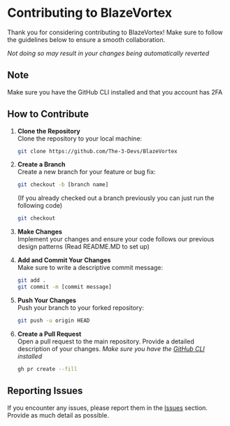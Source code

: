 # Contributing to BlazeVortex

Thank you for considering contributing to BlazeVortex! Make sure to follow the guidelines below to ensure a smooth collaboration.

*Not doing so may result in your changes being automatically reverted*

## Note
Make sure you have the GitHub CLI installed and that you account has 2FA

## How to Contribute

1. **Clone the Repository**  
    Clone the repository to your local machine:
    ```bash
    git clone https://github.com/The-3-Devs/BlazeVortex
    ```

2. **Create a Branch**  
    Create a new branch for your feature or bug fix:
    ```bash
    git checkout -b [branch name]
    ```

    (If you already checked out a branch previously you can just run the following code)

    ```bash
    git checkout
    ```

3. **Make Changes**  
    Implement your changes and ensure your code follows our previous design patterns (Read README.MD to set up)

4. **Add and Commit Your Changes**  
    Make sure to write a descriptive commit message:
    ```bash
    git add .
    git commit -m [commit message]
    ```

5. **Push Your Changes**  
    Push your branch to your forked repository:
    ```bash
    git push -u origin HEAD
    ```

8. **Create a Pull Request**  
    Open a pull request to the main repository. Provide a detailed description of your changes.
    *Make sure you have the [GitHub CLI](https://cli.github.com/) installed*
    ```bash
    gh pr create --fill
    ```

## Reporting Issues

If you encounter any issues, please report them in the [Issues](https://github.com/The-3-Devs/BlazeVortex/issues) section. Provide as much detail as possible.